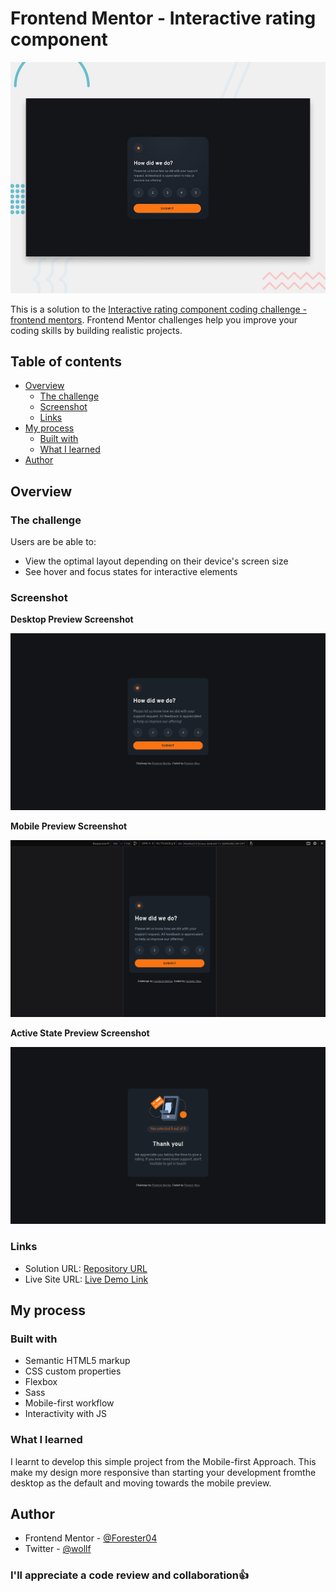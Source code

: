 # Frontend Mentor - Interactive rating component

![Design preview for the Interactive rating component coding challenge](./design/desktop-preview.jpg)

This is a solution to the [Interactive rating component coding challenge -frontend mentors](https://www.frontendmentor.io/challenges/interactive-rating-component-koxpeBUmI). Frontend Mentor challenges help you improve your coding skills by building realistic projects. 

## Table of contents

- [Overview](#overview)
  - [The challenge](#the-challenge)
  - [Screenshot](#screenshot)
  - [Links](#links)
- [My process](#my-process)
  - [Built with](#built-with)
  - [What I learned](#what-i-learned)
- [Author](#author)

## Overview

### The challenge

Users are be able to:

- View the optimal layout depending on their device's screen size
- See hover and focus states for interactive elements

### Screenshot

**Desktop Preview Screenshot**

![Desktop-preview](images/screenshots/desktop.png)

**Mobile Preview Screenshot**

![Mobile-preview](images/screenshots/mobile.png)

**Active State Preview Screenshot**

![Active State Preview](images/screenshots/active-state.png)


### Links

- Solution URL: [Repository URL](https://github.com/Forester04/frontend_mentor-projects/tree/main/interactive-rating-component-main)
- Live Site URL: [Live Demo Link](https://forester04.github.io/frontend_mentor-projects/interactive-rating-component-main)

## My process

### Built with
- Semantic HTML5 markup
- CSS custom properties
- Flexbox
- Sass
- Mobile-first workflow
- Interactivity with JS
### What I learned

I learnt to develop this simple project from the Mobile-first Approach. This make my design more responsive than starting your development fromthe desktop as the default and moving towards the mobile preview.

## Author

- Frontend Mentor - [@Forester04](https://www.frontendmentor.io/profile/Forester04)
- Twitter - [@wollf](https://www.twitter.com/wollf)

### I'll appreciate a code review and collaboration👍
